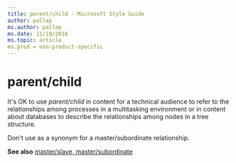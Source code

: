 ```yaml
---
title: parent/child - Microsoft Style Guide
author: pallep
ms.author: pallep
ms.date: 11/19/2016
ms.topic: article
ms.prod = non-product-specific
---
```


# parent/child

It's OK to use *parent/child* in
content for a technical audience to refer to the relationships among
processes in a multitasking environment or in content about databases to
describe the relationships among nodes in a tree structure.

Don't use as a synonym for a master/subordinate relationship. 

**See also** [master/slave, master/subordinate](/style-guide/a-z-word-list-term-collections/m/master-slave-master-subordinate)
